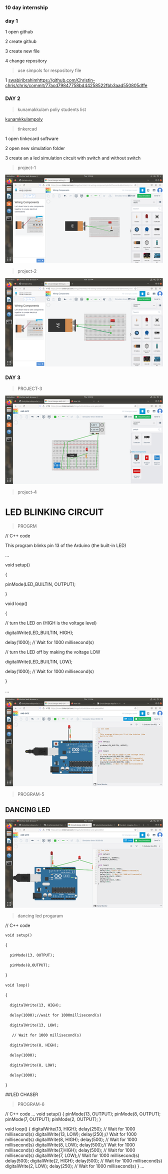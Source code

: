 ### 10 day internship

### day 1

1 open github 

2 create github

3 create new file

4 change repository

>use simpols for respository file

1 [swabiribrahim](https://github.com/swabiribrahim)https://github.com/Christin-chris/chris/commit/77acd79847758bd44258522fbb3aad550805dffe

### DAY 2

>kunamakkulam poliy students list
>
[kunamkkulampoly](https://github.com/tata-iiic/KunnamkulamPolyInternMay23/blob/main/index.md)

>tinkercad

1 open tinkecard software

2 open new simulation folder

3 create an a led simulation circuit with switch and without switch

>project-1

![ photo](https://github.com/Christin-chris/chris/blob/main/Screenshot%20from%202023-05-09%2012-24-05.png)

>project-2

![_photo](https://github.com/Christin-chris/chris/blob/main/Screenshot%20from%202023-05-09%2012-14-59.png)

 ### DAY 3
 
 >PROJECT-3
  
![_photo](https://github.com/Christin-chris/chris/blob/main/Screenshot%20from%202023-05-11%2010-29-31.png)

>project-4
 
 # LED BLINKING CIRCUIT #
 
 >PROGRM
 
 // C++ code

  This program blinks pin 13 of the Arduino (the built-in LED)
  
...

void setup()

{

  pinMode(LED_BUILTIN, OUTPUT);
  
}

void loop()

{

  // turn the LED on (HIGH is the voltage level)
  
  digitalWrite(LED_BUILTIN, HIGH);
  
  delay(1000); // Wait for 1000 millisecond(s)
  
  // turn the LED off by making the voltage LOW
  
  digitalWrite(LED_BUILTIN, LOW);
  
  delay(1000); // Wait for 1000 millisecond(s)
  
}

...

![_photo](https://github.com/Christin-chris/chris/blob/main/Screenshot%20from%202023-05-11%2011-10-59.png)

>PROGRAM-5

## DANCING LED

![_photo](https://github.com/Christin-chris/chris/blob/main/Screenshot%20from%202023-05-11%2012-53-48.png)

>dancing led progaram

// C++ code

```
void setup()

{

  pinMode(13, OUTPUT);
  
  pinMode(8,OUTPUT);
  
}

void loop()

{

  digitalWrite(13, HIGH);
  
  delay(1000);//wait for 1000millisecond(s)
  
  digitalWrite(13, LOW);
  
   // Wait for 1000 millisecond(s)
   
  digitalWrite(8, HIGH);
  
  delay(1000);
  
  digitalWrite(8, LOW);
  
  delay(1000);
  
}

```
##LED CHASER

>PROGRAM-6

// C++ code
...
void setup()
{
  pinMode(13, OUTPUT);
  pinMode(8, OUTPUT);
  pinMode(7, OUTPUT);
  pinMode(2, OUTPUT);
 }

void loop()
{
  digitalWrite(13, HIGH);
  delay(250); // Wait for 1000 millisecond(s)
  digitalWrite(13, LOW);
  delay(250);// Wait for 1000 millisecond(s)
  digitalWrite(8, HIGH);
  delay(500); // Wait for 1000 millisecond(s)
  digitalWrite(8, LOW);
  delay(500);// Wait for 1000 millisecond(s)
  digitalWrite(7,HIGH);
  delay(500); // Wait for 1000 millisecond(s)
  digitalWrite(7, LOW);// Wait for 1000 millisecond(s)
  delay(500);
  digitalWrite(2, HIGH);
  delay(500); // Wait for 1000 millisecond(s)
  digitalWrite(2, LOW);
  delay(250); // Wait for 1000 millisecond(s)
}
...
